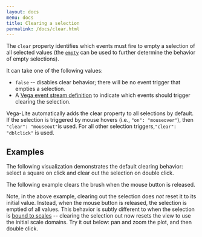 ```yaml
---
layout: docs
menu: docs
title: Clearing a selection
permalink: /docs/clear.html
---
```


The `clear` property identifies which events must fire to empty a selection of all selected values (the [`empty`](https://vega.github.io/vega-lite/docs/selection.html#selection-properties) can be used to further determine the behavior of empty selections).

It can take one of the following values:

- `false` -- disables clear behavior; there will be no event trigger that empties a selection.
- A [Vega event stream definition](https://vega.github.io/vega/docs/event-streams/) to indicate which events should trigger clearing the selection.

Vega-Lite automatically adds the clear property to all selections by default. If the selection is triggered by mouse hovers (i.e., `"on": "mouseover"`), then `"clear": "mouseout"`is used. For all other selection triggers,`"clear": "dblclick"` is used.

## Examples

The following visualization demonstrates the default clearing behavior: select a square on click and clear out the selection on double click.

<div class="vl-example" data-name="selection_clear_heatmap"></div>

The following example clears the brush when the mouse button is released.

<div class="vl-example" data-name="selection_clear_brush"></div>

Note, in the above example, clearing out the selection does _not_ reset it to its initial value. Instead, when the mouse button is released, the selection is emptied of all values. This behavior is subtly different to when the selection is [bound to scales](https://vega.github.io/vega-lite/docs/bind.html#scale-binding) -- clearing the selection out now resets the view to use the initial scale domains. Try it out below: pan and zoom the plot, and then double click.

<div class="vl-example" data-name="selection_translate_scatterplot_drag"></div>
